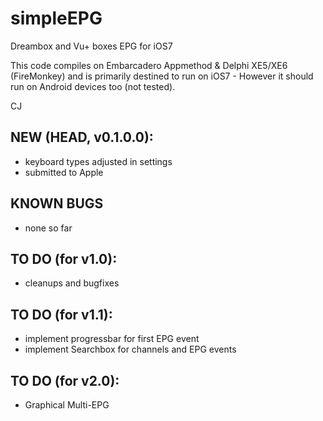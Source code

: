simpleEPG
=========

Dreambox and Vu+ boxes EPG for iOS7

This code compiles on Embarcadero Appmethod & Delphi XE5/XE6 (FireMonkey) and is primarily destined to run on iOS7 -
However it should run on Android devices too (not tested).

CJ

NEW (HEAD, v0.1.0.0):
------------------------

* keyboard types adjusted in settings
* submitted to Apple

KNOWN BUGS
----------

* none so far


TO DO (for v1.0):
-----------------

* cleanups and bugfixes

TO DO (for v1.1):
-----------------

* implement progressbar for first EPG event
* implement Searchbox for channels and EPG events

TO DO (for v2.0):
-----------------

* Graphical Multi-EPG

